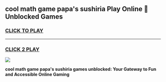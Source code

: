 
## cool math game papa's sushiria Play Online 👋 Unblocked Games
<h3>
<a href="https://news.freeplayer.one?title=cool_math_game_papa's_sushiria&ref=17CMG">CLICK TO PLAY</a></h3>
<hr>

<h3>
<a href="https://news.freeplayer.one?title=cool_math_game_papa's_sushiria&ref=17CMG">CLICK 2 PLAY</a>
  
</h3>

<a href="https://news.freeplayer.one?title=cool_math_game_papa's_sushiria&ref=17CMG/"><img src="https://clearcache.store/games.png"></a>


**cool math game papa's sushiria games unblocked: Your Gateway to Fun and Accessible Online Gaming**
